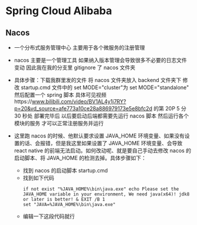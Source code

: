 # Spring Cloud Alibaba

## Nacos

- 一个分布式服务管理中心 主要用于各个微服务的注册管理
- nacos 主要是一个管理工具 如果纳入版本管理会导致很多不必要的日志文件变动 因此我在我的分支里 gitignore 了 nacos 文件夹
- 具体步骤：下载我群里发的文件 将 nacos 文件夹放入 backend 文件夹下 修改 startup.cmd 文件中的 set MODE="cluster"为 set MODE="standalone" 然后配置一个 spring 脚本 具体可见视频https://www.bilibili.com/video/BV1AL4y1j7RY?p=20&vd_source=afe773a10ce28a886979173e5e8bfc2d 的第 20P 5 分 30 秒处 部署完毕后 以后要启动后端都需要先运行 nacos 脚本 然后运行各个模块的服务 才可以正常注册服务并运行

- 这里跑 nacos 的时候、他默认要求设置 JAVA_HOME 环境变量、如果没有设置的话、会报错，但是我这里如果设置了 JAVA_HOME 环境变量、会导致 react native 的前端无法启动。如何改动呢、就是要自己手动去修改 nacos 的启动脚本、将 JAVA_HOME 的检测去掉。具体步骤如下：
  - 找到 nacos 的启动脚本 startup.cmd
  - 找到如下代码
    ```shell
    if not exist "%JAVA_HOME%\bin\java.exe" echo Please set the JAVA_HOME variable in your environment, We need java(x64)! jdk8 or later is better! & EXIT /B 1
    set "JAVA=%JAVA_HOME%\bin\java.exe"
    ```
  - 编辑一下这段代码就行
